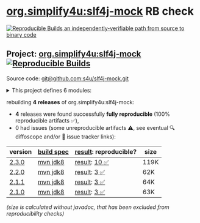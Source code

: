 [org.simplify4u:slf4j-mock](https://central.sonatype.com/artifact/org.simplify4u/slf4j-mock/versions) RB check
=======

[![Reproducible Builds](https://reproducible-builds.org/images/logos/rb.svg) an independently-verifiable path from source to binary code](https://reproducible-builds.org/)

## Project: [org.simplify4u:slf4j-mock](https://central.sonatype.com/artifact/org.simplify4u/slf4j-mock/versions) [![Reproducible Builds](https://img.shields.io/endpoint?url=https://raw.githubusercontent.com/jvm-repo-rebuild/reproducible-central/master/content/org/simplify4u/slf4j-mock/badge.json)](https://github.com/jvm-repo-rebuild/reproducible-central/blob/master/content/org/simplify4u/slf4j-mock/README.md)

Source code: [git@github.com:s4u/slf4j-mock.git](git@github.com:s4u/slf4j-mock.git)

<details><summary>This project defines 6 modules:</summary>

* [org.simplify4u:slf4j-mock](https://central.sonatype.com/artifact/org.simplify4u/slf4j-mock/2.3.0)
* [org.simplify4u:slf4j-mock-common](https://central.sonatype.com/artifact/org.simplify4u/slf4j-mock-common/2.3.0)
* [org.simplify4u:slf4j-mock-coverage-report](https://central.sonatype.com/artifact/org.simplify4u/slf4j-mock-coverage-report/2.3.0)
* [org.simplify4u:slf4j-mock-parent](https://central.sonatype.com/artifact/org.simplify4u/slf4j-mock-parent/2.3.0)
* [org.simplify4u:slf4j-mock-tests](https://central.sonatype.com/artifact/org.simplify4u/slf4j-mock-tests/2.3.0)
* [org.simplify4u:slf4j2-mock](https://central.sonatype.com/artifact/org.simplify4u/slf4j2-mock/2.3.0)
</details>

rebuilding **4 releases** of org.simplify4u:slf4j-mock:
- **4** releases were found successfully **fully reproducible** (100% reproducible artifacts :white_check_mark:),
- 0 had issues (some unreproducible artifacts :warning:, see eventual :mag: diffoscope and/or :memo: issue tracker links):

| version | [build spec](/BUILDSPEC.md) | [result](https://reproducible-builds.org/docs/jvm/): reproducible? | size |
| -- | --------- | ------ | -- |
| [2.3.0](https://central.sonatype.com/artifact/org.simplify4u/slf4j-mock/2.3.0/pom) | [mvn jdk8](slf4j-mock-2.3.0.buildspec) | [result](slf4j-mock-parent-2.3.0.buildinfo): [10 :white_check_mark: ](slf4j-mock-parent-2.3.0.buildcompare) | 119K |
| [2.2.0](https://central.sonatype.com/artifact/org.simplify4u/slf4j-mock/2.2.0/pom) | [mvn jdk8](slf4j-mock-2.2.0.buildspec) | [result](slf4j-mock-2.2.0.buildinfo): [3 :white_check_mark: ](slf4j-mock-2.2.0.buildcompare) | 62K |
| [2.1.1](https://central.sonatype.com/artifact/org.simplify4u/slf4j-mock/2.1.1/pom) | [mvn jdk8](slf4j-mock-2.1.1.buildspec) | [result](slf4j-mock-2.1.1.buildinfo): [3 :white_check_mark: ](slf4j-mock-2.1.1.buildcompare) | 64K |
| [2.1.0](https://central.sonatype.com/artifact/org.simplify4u/slf4j-mock/2.1.0/pom) | [mvn jdk8](slf4j-mock-2.1.0.buildspec) | [result](slf4j-mock-2.1.0.buildinfo): [3 :white_check_mark: ](slf4j-mock-2.1.0.buildcompare) | 63K |

<i>(size is calculated without javadoc, that has been excluded from reproducibility checks)</i>
